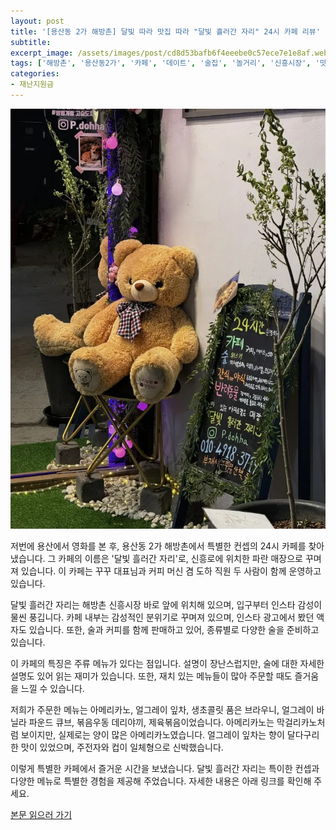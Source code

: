 ```yaml
---
layout: post
title: '[용산동 2가 해방촌] 달빛 따라 맛집 따라 "달빛 흘러간 자리" 24시 카페 리뷰'
subtitle: 
excerpt_image: /assets/images/post/cd8d53bafb6f4eeebe0c57ece7e1e8af.webp
tags: ['해방촌', '용산동2가', '카페', '데이트', '술집', '놀거리', '신흥시장', '맛집', '용산24시카페', '달빛흘러간자리', '해방촌카페', '해방촌24시카페']
categories: 
- 재난지원금
---
```


![메인 이미지](/assets/images/post/cd8d53bafb6f4eeebe0c57ece7e1e8af.webp)

저번에 용산에서 영화를 본 후, 용산동 2가 해방촌에서 특별한 컨셉의 24시 카페를 찾아냈습니다. 그 카페의 이름은 '달빛 흘러간 자리'로, 신흥로에 위치한 파란 매장으로 꾸며져 있습니다. 이 카페는 꾸꾸 대표님과 커피 머신 겸 도하 직원 두 사람이 함께 운영하고 있습니다. 

달빛 흘러간 자리는 해방촌 신흥시장 바로 앞에 위치해 있으며, 입구부터 인스타 감성이 물씬 풍깁니다. 카페 내부는 감성적인 분위기로 꾸며져 있으며, 인스타 광고에서 봤던 액자도 있습니다. 또한, 술과 커피를 함께 판매하고 있어, 종류별로 다양한 술을 준비하고 있습니다.

이 카페의 특징은 주류 메뉴가 있다는 점입니다. 설명이 장난스럽지만, 술에 대한 자세한 설명도 있어 읽는 재미가 있습니다. 또한, 재치 있는 메뉴들이 많아 주문할 때도 즐거움을 느낄 수 있습니다. 

저희가 주문한 메뉴는 아메리카노, 얼그레이 잎차, 생초콜릿 품은 브라우니, 얼그레이 바닐라 파운드 큐브, 볶음우동 데리야끼, 제육볶음이었습니다. 아메리카노는 막걸리카노처럼 보이지만, 실제로는 양이 많은 아메리카노였습니다. 얼그레이 잎차는 향이 달다구리한 맛이 있었으며, 주전자와 컵이 일체형으로 신박했습니다. 

이렇게 특별한 카페에서 즐거운 시간을 보냈습니다. 달빛 흘러간 자리는 특이한 컨셉과 다양한 메뉴로 특별한 경험을 제공해 주었습니다. 자세한 내용은 아래 링크를 확인해 주세요.

[본문 읽으러 가기](https://m.blog.naver.com/ham_eaten_jellybear/223297047454)
